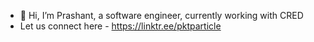 - 👋 Hi, I’m Prashant, a software engineer, currently working with CRED
- Let us connect here - https://linktr.ee/pktparticle
